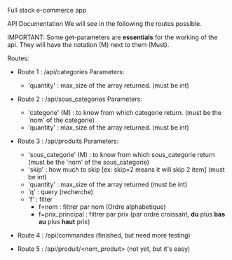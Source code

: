 Full stack e-commerce app

API Documentation
We will see in the following the routes possible.

IMPORTANT:
Some get-parameters are **essentials** for the working of the api.
They will have the notation (M) next to them (Must).


Routes:
- Route 1 : /api/categories
    Parameters:
    - 'quantity' : max_size of the array returned. (must be int)

- Route 2 : /api/sous_categories
    Parameters:
    - 'categorie' (M) : to know from which categorie return. (must be the 'nom' of the categorie)
    - 'quantity' : max_size of the array returned. (must be int)

- Route 3 : /api/produits
    Parameters:
    - 'sous_categorie' (M) : to know from which sous_categorie return (must be the 'nom' of the sous_categorie)
    - 'skip' : how much to skip [ex: skip=2 means it will skip 2 item] (must be int)
    - 'quantity' : max_size of the array returned (must be int)
    - 'q' : query (recherche)
    - 'f' : filter
        - f=nom : filtrer par nom (Ordre alphabetique)
        - f=prix_principal : filtrer par prix (par ordre croissant, **du** plus **bas au** plus **haut** prix)

- Route 4 : /api/commandes
(finished, but need more testing)

- Route 5 : /api/produit/<nom_produit>
(not yet, but it's easy)